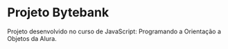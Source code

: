 # Projeto Bytebank
Projeto desenvolvido no curso de JavaScript: Programando a Orientação a Objetos da Alura.
